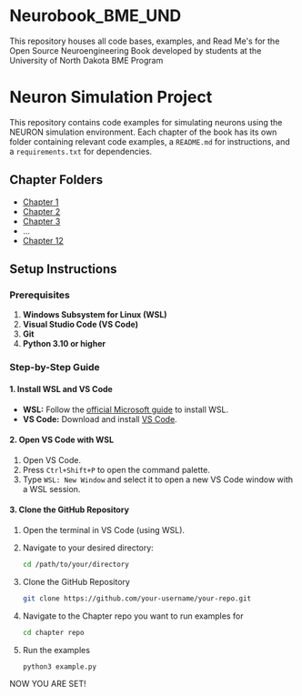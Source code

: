 # Neurobook_BME_UND
This repository houses all code bases, examples, and Read Me's for the Open Source Neuroengineering Book developed by students at the University of North Dakota BME Program

# Neuron Simulation Project

This repository contains code examples for simulating neurons using the NEURON simulation environment. Each chapter of the book has its own folder containing relevant code examples, a `README.md` for instructions, and a `requirements.txt` for dependencies.

## Chapter Folders

- [Chapter 1](Chapter1)
- [Chapter 2](Chapter2)
- [Chapter 3](Chapter3)
- ...
- [Chapter 12](Chapter12)

## Setup Instructions

### Prerequisites

1. **Windows Subsystem for Linux (WSL)**
2. **Visual Studio Code (VS Code)**
3. **Git**
4. **Python 3.10 or higher**

### Step-by-Step Guide

#### 1. Install WSL and VS Code

- **WSL:** Follow the [official Microsoft guide](https://docs.microsoft.com/en-us/windows/wsl/install) to install WSL.
- **VS Code:** Download and install [VS Code](https://code.visualstudio.com/).

#### 2. Open VS Code with WSL

1. Open VS Code.
2. Press `Ctrl+Shift+P` to open the command palette.
3. Type `WSL: New Window` and select it to open a new VS Code window with a WSL session.

#### 3. Clone the GitHub Repository

1. Open the terminal in VS Code (using WSL).
2. Navigate to your desired directory:

   ```sh
   cd /path/to/your/directory
   
3. Clone the GitHub Repository
   ```sh
   git clone https://github.com/your-username/your-repo.git

4. Navigate to the Chapter repo you want to run examples for
   ```sh
   cd chapter repo

5. Run the examples
   ```sh
   python3 example.py

NOW YOU ARE SET!


